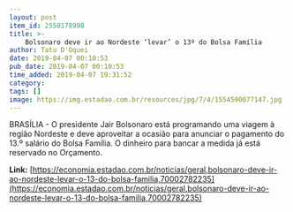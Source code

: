 ```yaml
---
layout: post
item_id: 2550178998
title: >-
    Bolsonaro deve ir ao Nordeste ‘levar’ o 13º do Bolsa Família
author: Tatu D'Oquei
date: 2019-04-07 00:10:53
pub_date: 2019-04-07 00:10:53
time_added: 2019-04-07 19:31:52
category: 
tags: []
image: https://img.estadao.com.br/resources/jpg/7/4/1554590077147.jpg
---
```


BRASÍLIA - O presidente Jair Bolsonaro está programando uma viagem à região Nordeste e deve aproveitar a ocasião para anunciar o pagamento do 13.º salário do Bolsa Família. O dinheiro para bancar a medida já está reservado no Orçamento.

**Link:** [https://economia.estadao.com.br/noticias/geral,bolsonaro-deve-ir-ao-nordeste-levar-o-13-do-bolsa-familia,70002782235](https://economia.estadao.com.br/noticias/geral,bolsonaro-deve-ir-ao-nordeste-levar-o-13-do-bolsa-familia,70002782235)

